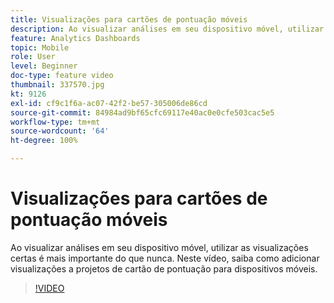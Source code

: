 ```yaml
---
title: Visualizações para cartões de pontuação móveis
description: Ao visualizar análises em seu dispositivo móvel, utilizar as visualizações certas é mais importante do que nunca. Neste vídeo, saiba como adicionar visualizações a projetos de cartão de pontuação para dispositivos móveis.
feature: Analytics Dashboards
topic: Mobile
role: User
level: Beginner
doc-type: feature video
thumbnail: 337570.jpg
kt: 9126
exl-id: cf9c1f6a-ac07-42f2-be57-305006de86cd
source-git-commit: 84984ad9bf65cfc69117e40ac0e0cfe503cac5e5
workflow-type: tm+mt
source-wordcount: '64'
ht-degree: 100%

---
```


# Visualizações para cartões de pontuação móveis

Ao visualizar análises em seu dispositivo móvel, utilizar as visualizações certas é mais importante do que nunca. Neste vídeo, saiba como adicionar visualizações a projetos de cartão de pontuação para dispositivos móveis.

>[!VIDEO](https://video.tv.adobe.com/v/337570/?quality=12&learn=on)
